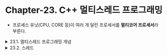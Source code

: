 # Chapter-23. C++ 멀티스레드 프로그래밍

- 프로세스 유닛(CPU, CORE 등)이 여러 개 달린 프로세서를 **멀티코어  프로세서**라 부른다.

<details>
  <summary>23.1. 멀티스레드 프로그래밍 개념</summary> 

- 멀티스레드 프로그래밍을 사용하면 여러 연산을 병렬로 처리할 수 있다.

- 멀티스레드 프로그래밍이 필요한 이유는 크게 두 가지다.

  1. 주어진 연산 작업을 작은 문제들로 나눠서 병렬로 실행하면 전반적인 성능을 크게 높일 수 있다.

  2. 연산을 다른 관점에서 모듈화할 수 있다.

     예를 들어 연산을 UI 스레드에 종속적이지 않은 독립 스레드로 분리해서 구현하면 처리 시간이 긴 연산을 백그라운드로 실행시키는 방식으로 UI의 응답 속도를 높일 수 있다.

- 멀티스레드 관련 문제를 방지하려면 여러 스레드가 공유 메모리를 동시에 읽거나 쓰지 않도록 디자인해야 한다.

  아니면 동기화 기법이나 아토미 연산을 적용한다.

  <details>
    <summary>23.1.1. 경쟁 상태</summary> 

  - 여러 스레드가 공유 리소스를 동시에 접근할 때 **경쟁 상태**가 발생할 수 있다.
  - 공유 메모리에 대한 경쟁 상태를 흔히 **데이터 경쟁**이라 부른다.
  - 데이터 경쟁은 여러 스레드가 공유 메모리에 동시에 접근할 수 있는 상태에서 최소 하나의 스레드가 그 메모리에 데이터를 쓸 때 발생한다.

  </details>

  <details>
    <summary>23.1.2. 테어링</summary> 

  - 데이터 경쟁의 특수한 경우로서, 읽기 테어링과 쓰기 테어링 두 가지가 있다.
  - 어떤 스레드가 메모리에 데이터의 일부만 쓰고 나머지 부분을 미쳐 쓰지 못한 상태에서 다른 스레드가 이 데이터를 읽으면 두 스레드가 보는 값이 달라진다. (읽기 테어링)
  - 두 스레드가 데이터에 동시에 쓸 때 한 스레드는 그 데이터의 한쪽 부분을 쓰고, 다른 스레드는 그 데이터의 다른 부분을 썼다면 각자 수행한 결과가 달라진다. (쓰기 테어링)

  </details>

  <details>
    <summary>23.1.3. 데드락</summary> 

  - 경쟁 상태를 막기 위해 상호 배제와 같은 동기화 기법(mutex)을 적용하다 보면 **교착상태**(데드락)에 부딪히기 쉽다.

  - 여러 스레드가 서로 상대방 작업이 끝날 때까지 동시에 기다리는 상태를 말한다.

  - 이를 해결하기 위해 모든 스레드가 일정한 순서로 리소스를 획득하게 하거나, 데드락이 발생해도 빠져나올 수 있는  메커니즘도 함께 구현하면 좋다.

  - 한 가지 방법은 리소스 접근 권한을 요청하는 작업에 시간제한을 걸어두는 것이다.

  - 확실한 방법으로 std::lock()이나 std::try_lock()과 같은 함수를 활용하자.

    여러 리소스에 대한 권한을 한 번에 확보하거나 요청해준다.

  </details>

  <details>
    <summary>23.1.4. 잘못된 공유</summary> 

  - 캐시는 캐시 라인 단위로 처리된다. 최신 CPU는 흔히 64바이트 캐시 라인으로 구성된다. 

    캐시 라인에 데이터를 쓰려면 반드시 그 라인에 락을 걸어야 한다.

  - 데이터 구조를 잘 만들지 않으면 캐시 라인에 락을 거는 과정에서 성능이 크게 떨어질 수 있다.

  - 예를들어, 두 스레드가 두 가지 데이터 영역을 사용하는데, 데이터가 같은 캐시 라인에 걸쳐 있는 경우 한 스레드가 데이터를 업데이트하면 캐시 라인 전체에 락을 걸어버리기 때문에 다른 스레드는 기다려야 한다.

  - 캐시 라인에 걸치지 않도록 메모리 영역을 명시적으로 졍렬하자.

  - C++17 부터 hardware_destructive_interference_size란 상수가 추가 됐다.

  - 이 상수는 동시에 접근하는 두 객체가 캐시 라인을 공유하지 않도록 최소한의 오프셋을 제시해준다.

  - 이 값과 alignas 키워드로 데이터를 적절히 정렬하는데 활용하자.

  </details>

</details>

<details>
  <summary>23.2. 스레드</summary> 

- 전역 함수로 표현하거나, 함수 객체의 operator()로 표현하거나, 람다 표현식으로 지정하거나, 특정 클래스의 인스턴스에 있는 멤버 함수로 지정할 수 있다.

  <details>
    <summary>23.2.1 함수 포인터로 스레드 만들기</summary> 

  - std::thread 클래스에서 사용하는 함수는 매개변수를 원하는 개수만큼 받을 수 있다.

  ~~~c++
  void counter(int id, int numIterations)
  {
  	for (int i = 0; i < numIterations; ++i) 
      {
  		cout << "Counter " << id << " has value " << i << endl;
  	}
  }
  int main()
  {
  
  	thread t1(counter, 1, 6);
  	thread t2(counter, 2, 4);
  	t1.join();
  	t2.join();
  	return 0;
  }
  ~~~
  
  - thread 객체가 실행 가능한 상태에 있을 때 **조인 가능** 하다고 표현한다.
  - 조인 가능한 thread 객체를 제거하려면 먼저 객체의 join( )이나 detach( )부터 호출해야 한다.
  - join( )을 호출하면 그 스레드는 블록되며, 스레드가 작업을 끝날 때까지 기다린다.
  - detach( )를 호출하면 thread 객체를 OS 내부의 스레드와 분리한다.
  - 조인 가능 상태의 thread 객체를 제거하면 그 객체의 소멸자는 모든 스레드뿐만 아니라 애플리케이션마저 종료시킨다.
  
  ~~~
  Counter 1 has value 0		
  Counter 1 has value 1
  Counter 1 has value 2
  Counter 1 has value 3
  ...
  Counter 1 has value 2
  Counter 1 has value 3
  Counter 1 has value 4Counter 2 has value 0
  Counter 2 has value 1
  Counter 2 has value 2
  ...
  ~~~
  
  - 데이터 경쟁이 발생하지 않더라도 스레드마다 출력한 결과는 겹칠 수 있다.
  
    동기화 기법을 적용하여 뒤섞이지 않게 만들자.
  
  </details>
  
  <details>
    <summary>23.2.2 함수 객체로 스레드 만들기</summary> 
  
  - 클래스에 operator( )를 구현한 후 멤버 변수를 추가하여 함수 객체로 만든다.
  
  ~~~c++
  class Counter
  {
  public:
  	Counter(int id, int numIterations)
  		: mId(id), mNumIterations(numIterations)
  	{
  	}
  
  	void operator()() const
  	{
  		for (int i = 0; i < mNumIterations; ++i) {
  			cout << "Counter " << mId << " has value " << i << endl;
  		}
  	}
  
  private:
  	int mId;
  	int mNumIterations;
  };
  ~~~
  
  - 함수 객체로 만든 스레드를 초기화 하는 방법은 세 가지가 있다.
  
  ~~~c++
  int main()
  {
  	// Using uniform initialization syntax
  	thread t1{ Counter{ 1, 20 } };
  
  	// Using named variable
  	Counter c(2, 12);
  	thread t2(c);
  
  	// Using temporary
  	thread t3(Counter(3, 10));
  
  	// Wait for threads to finish
  	t1.join();
  	t2.join();
  	t3.join();
  
  	return 0;
  }
  ~~~
  
  - 매개변수 없이 객체를 리턴한다면 유니폼 초기화를 사용하는 것이 좋다.
  
  ~~~
  thread t1{ Couter{} };
  ~~~
  
  </details>
  
  <details>
    <summary>23.2.3 람다 표현식으로 스레드 만들기</summary> 
  
  ~~~c++
  int main()
  {
  	int id = 1;
  	int numIterations = 5;
  	thread t1([id, numIterations] {
  		for (int i = 0; i < numIterations; ++i) {
  			cout << "Counter " << id << " has value " << i << endl;
  		}
  	});
  	t1.join();
  
  	return 0;
  }
  ~~~
  
  </details>
  
  <details>
    <summary>23.2.4 멤버 함수로 스레드 만들기</summary> 
  
  ~~~c++
  class Request
  {
  public:
  	Request(int id) : mId(id) { }
  	void process()
  	{
  		cout << "Processing request " << mId << endl;
  	}
  private:
  	int mId;
  };
  int main()
  {
  	Request req(100);
  	thread t{ &Request::process, &req };
  
  	t.join();
  
  	return 0;
  }
  ~~~
  
  </details>

</details>

